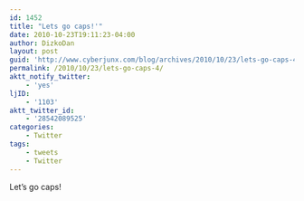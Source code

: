 ```yaml
---
id: 1452
title: "Lets go caps!'"
date: 2010-10-23T19:11:23-04:00
author: DizkoDan
layout: post
guid: 'http://www.cyberjunx.com/blog/archives/2010/10/23/lets-go-caps-4/'
permalink: /2010/10/23/lets-go-caps-4/
aktt_notify_twitter:
    - 'yes'
ljID:
    - '1103'
aktt_twitter_id:
    - '28542089525'
categories:
    - Twitter
tags:
    - tweets
    - Twitter
---
```


Let’s go caps!